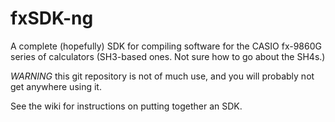 fxSDK-ng
========

A complete (hopefully) SDK for compiling software for the CASIO fx-9860G series of calculators (SH3-based ones. Not sure how to go about the SH4s.)

_WARNING_ this git repository is not of much use, and you will probably not get anywhere using it.

See the wiki for instructions on putting together an SDK.
